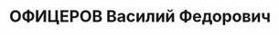 ---
title: ОФИЦЕРОВ Василий Федорович
description: "Род. в 1905, Калужская губ., Медынский уезд, с. Агафино, русский, обр.:\
  \ среднее, б/п. Проживал: Москва, 1-й Щемиловский пер., д. 5, кв. 4. Кассир в ресторане\
  \ гостиницы \"Гранд-Отель\". \n  Арестован 27.08.1937. Обв. в к.-р. пропаганде и\
  \ подготовке терактов. Приговор: ВК ВС СССР, 27.10.1937 – ВМН. Расстрелян 27.10.1937,\
  \ г.Москва. \n  Реабилитирован ВК ВС СССР 08.05.1958"
---